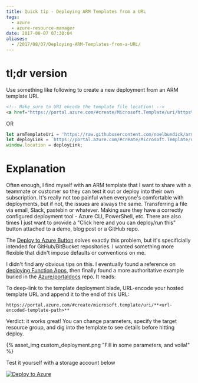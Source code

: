 ```yaml
---
title: Quick tip - Deploying ARM Templates from a URL
tags:
  - azure
  - azure-resource-manager
date: 2017-08-07 07:30:04
aliases:
  - /2017/08/07/Deploying-ARM-Templates-from-a-URL/
---
```



# tl;dr version

Use something like following to create a new deployment from an ARM template URL

```html
<!-- Make sure to URI encode the template file location! -->
<a href="https://portal.azure.com/#create/Microsoft.Template/uri/https%3A%2F%2Fraw.githubusercontent.com%2Fnoelbundick%2Farm-samples%2Fmaster%2F1-storageaccount%2Ftemplate.json">Deploy to Azure</a>
```

OR

```javascript
let armTemplateUri = 'https://raw.githubusercontent.com/noelbundick/arm-samples/master/1-storageaccount/template.json';
let deployLink = `https://portal.azure.com/#create/Microsoft.Template/uri/${encodeURIComponent(armTemplateUri)}`;
window.location = deployLink;
```

# Explanation

Often enough, I find myself with an ARM template that I want to share with a teammate or customer so they can test it out or deploy into their own subscription. It's really not too painful when everyone's comfortable with deployments, but if not, the issues are always the same. Transferring a file via email, Slack, pastebin or whatever. Making sure they have a correctly configured deployment tool - Azure CLI, PowerShell, etc. There are also times I just want to provide a "Click here and you can deploy/run this" button attached to a demo, blog post or a GitHub repo.

The [Deploy to Azure Button](https://deploy.azure.com) solves exactly this problem, but it's specificially intended for GitHub/BitBucket repositories. I wanted something more flexible that didn't impose defaults or conventions on me.

I didn't find any obvious tips on this. I eventually found a reference on [deploying Function Apps](https://docs.microsoft.com/en-us/azure/azure-functions/functions-infrastructure-as-code), then finally found a more authoritative example buried in the [Azure/portaldocs](https://github.com/Azure/portaldocs/blob/master/portal-sdk/generated/portalfx-create-deploytoazure.md) repo. It reads:

To deep-link to the template deployment blade, URL-encode your hosted template URL and append it to the end of this URL:

```
https://portal.azure.com/#create/microsoft.template/uri/**<url-encoded-template-path>**
```

Verdict: it works great! You can change parameters, specify the target resource group, and dig into the template to see details before hitting deploy.

{% asset_img custom_deployment.png "Fill in some parameters, and voila!" %}

Test it yourself with a storage account below

[![Deploy to Azure](https://azuredeploy.net/deploybutton.svg)](https://portal.azure.com/#create/Microsoft.Template/uri/https%3A%2F%2Fraw.githubusercontent.com%2Fnoelbundick%2Farm-samples%2Fmaster%2F1-storageaccount%2Ftemplate.json)